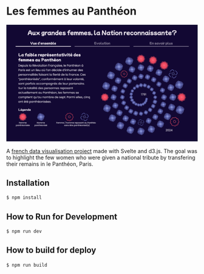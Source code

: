 # Les femmes au Panthéon

![Project preview](./src/assets/women-in-pantheon.png)

A [french data visualisation project](https://wildvariables.github.io/women-in-pantheon/) made with Svelte and d3.js. The goal was to highlight the few women who were given a national tribute by transfering their remains in le Panthéon, Paris.

## Installation

```bash
$ npm install
```

## How to Run for Development

```bash
$ npm run dev
```

## How to build for deploy

```bash
$ npm run build
```
